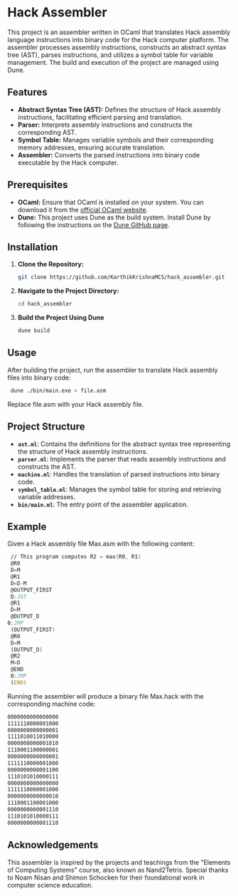 
# Hack Assembler

This project is an assembler written in OCaml that translates Hack assembly language instructions into binary code for the Hack computer platform. The assembler processes assembly instructions, constructs an abstract syntax tree (AST), parses instructions, and utilizes a symbol table for variable management. The build and execution of the project are managed using Dune.

## Features

- **Abstract Syntax Tree (AST):** Defines the structure of Hack assembly instructions, facilitating efficient parsing and translation.  
- **Parser:** Interprets assembly instructions and constructs the corresponding AST.  
- **Symbol Table:** Manages variable symbols and their corresponding memory addresses, ensuring accurate translation.  
- **Assembler:** Converts the parsed instructions into binary code executable by the Hack computer.  

## Prerequisites

- **OCaml:** Ensure that OCaml is installed on your system. You can download it from the [official OCaml website](https://ocaml.org/).  
- **Dune:** This project uses Dune as the build system. Install Dune by following the instructions on the [Dune GitHub page](https://github.com/ocaml/dune).  

## Installation

1. **Clone the Repository:**  
   ```bash
   git clone https://github.com/KarthikKrishnaMCS/hack_assembler.git
2. **Navigate to the Project Directory:**  
   ```bash
   cd hack_assembler
3. **Build the Project Using Dune**  
   ```bash
   dune build

## Usage

After building the project, run the assembler to translate Hack assembly files into binary code:

  ```bash
   dune ./bin/main.exe > file.asm
  ```
Replace file.asm with your Hack assembly file.


## Project Structure

- **`ast.ml`**: Contains the definitions for the abstract syntax tree representing the structure of Hack assembly instructions.  
- **`parser.ml`**: Implements the parser that reads assembly instructions and constructs the AST.  
- **`machine.ml`**: Handles the translation of parsed instructions into binary code.  
- **`symbol_table.ml`**: Manages the symbol table for storing and retrieving variable addresses.  
- **`bin/main.ml`**: The entry point of the assembler application.

## Example

Given a Hack assembly file Max.asm with the following content:

  ```asm
   // This program computes R2 = max(R0, R1)
   @R0
   D=M
   @R1
   D=D-M
   @OUTPUT_FIRST
   D;JGT
   @R1
   D=M
   @OUTPUT_D
  0;JMP
   (OUTPUT_FIRST)
   @R0
   D=M
   (OUTPUT_D)
   @R2
   M=D
   @END
   0;JMP
   (END)
   ```

Running the assembler will produce a binary file Max.hack with the corresponding machine code:

   ```asm
   0000000000000000
   1111110000001000
   0000000000000001
   1111010011010000
   0000000000001010
   1110001100000001
   0000000000000001
   1111110000001000
   0000000000001100
   1110101010000111
   0000000000000000
   1111110000001000
   0000000000000010
   1110001100001000
   0000000000001110
   1110101010000111
   0000000000001110
   ```

## Acknowledgements

This assembler is inspired by the projects and teachings from the "Elements of Computing Systems" course, also known as Nand2Tetris. Special thanks to Noam Nisan and Shimon Schocken for their foundational work in computer science education.


